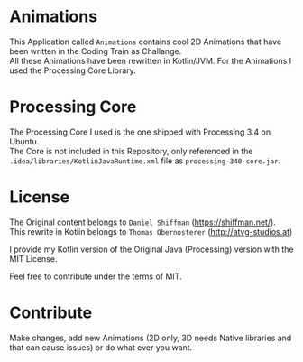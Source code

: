 # Animations
This Application called `Animations` contains cool 2D Animations that have been written in the Coding Train as Challange.  
All these Animations have been rewritten in Kotlin/JVM. For the Animations I used the Processing Core Library.

# Processing Core
The Processing Core I used is the one shipped with Processing 3.4 on Ubuntu.  
The Core is not included in this Repository, only referenced in the `.idea/libraries/KotlinJavaRuntime.xml` file as `processing-340-core.jar`.

# License
The Original content belongs to `Daniel Shiffman` (https://shiffman.net/).  
This rewrite in Kotlin belongs to `Thomas Obernosterer` (http://atvg-studios.at)

I provide my Kotlin version of the Original Java (Processing) version with the MIT License.

Feel free to contribute under the terms of MIT.

# Contribute
Make changes, add new Animations (2D only, 3D needs Native libraries and that can cause issues) or do what ever you want.
